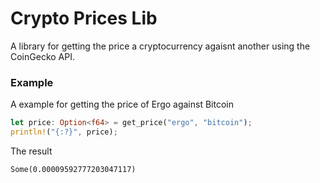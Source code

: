 # Crypto Prices Lib

A library for getting the price a cryptocurrency agaisnt another using the CoinGecko API.

### Example

A example for getting the price of Ergo against Bitcoin

```rust
let price: Option<f64> = get_price("ergo", "bitcoin");
println!("{:?}", price);
```

The result

```
Some(0.00009592777203047117)
```